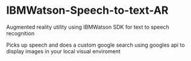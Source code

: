 # IBMWatson-Speech-to-text-AR
Augmented reality utility using IBMWatson SDK for text to speech recognition

Picks up speech and does a custom google search using googles api to display images in your local visual enviroment
